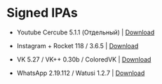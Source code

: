 # Signed IPAs

<!-- - Youtube Cercube 5.1.1 (Заменяет) | <a href="itms-services://?action=download-manifest&amp;url=https://raw.githubusercontent.com/Kylmakalle/ipa/master/apps/youtube/Info.plist">Download</a> -->

- Youtube Cercube 5.1.1 (Отдельный) | <a href="itms-services://?action=download-manifest&amp;url=https://raw.githubusercontent.com/Kylmakalle/ipa/master/apps/youtube2/Info.plist">Download</a>

- Instagram + Rocket 118 / 3.6.5 | <a href="itms-services://?action=download-manifest&amp;url=https://raw.githubusercontent.com/Kylmakalle/ipa/master/apps/igrocket/Info.plist">Download</a>


- VK 5.27 / VK++ 0.30b / ColoredVK | <a href="itms-services://?action=download-manifest&amp;url=https://raw.githubusercontent.com/Kylmakalle/ipa/master/apps/vk/Info.plist">Download</a>

- WhatsApp 2.19.112 / Watusi 1.2.7 |  <a href="itms-services://?action=download-manifest&amp;url=https://raw.githubusercontent.com/Kylmakalle/ipa/master/apps/wa/Info.plist">Download</a>